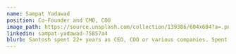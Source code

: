 ```yaml
---
name: Sampat Yadawad
position: Co-Founder and CMO, COO
image_path: https://source.unsplash.com/collection/139386/604x604?a=.png
linkedin: sampat-yadawad-75857a4
blurb: Santosh spent 22+ years as CEO, COO or various companies. Spent 20 years in the telecom and digital world most of it in the Europe, Asia.
---
```


